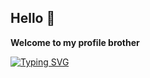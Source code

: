 ## Hello 👋
**Welcome to my profile brother** 


[![Typing SVG](https://readme-typing-svg.herokuapp.com?font=Fira+Code&duration=1000&pause=500&color=F73DAF&width=850&height=76&lines=Curently+working+on+several+projects%2C+description+will+be+updated...;FlappyBird+(click))](https://github.com/Midgardsormrm/flappy)
<!--
**Midgardsormrm/Midgardsormrm** is a ✨ _special_ ✨ repository because its `README.md` (this file) appears on your GitHub profile.

Here are some ideas to get you started:

- 🔭 I’m currently working on ...
- 🌱 I’m currently learning ...
- 👯 I’m looking to collaborate on ...
- 🤔 I’m looking for help with ...
- 💬 Ask me about ...
- 📫 How to reach me: ...
- 😄 Pronouns: ...
- ⚡ Fun fact: ...
-->
